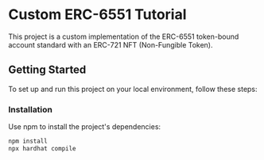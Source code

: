 # Custom ERC-6551 Tutorial

This project is a custom implementation of the ERC-6551 token-bound account standard with an ERC-721 NFT (Non-Fungible Token).

## Getting Started

To set up and run this project on your local environment, follow these steps:

### Installation

Use npm to install the project's dependencies:

```bash
npm install
npx hardhat compile
